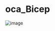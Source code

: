# oca_Bicep

![image](https://user-images.githubusercontent.com/82314940/180216059-8bd7c70f-c139-4468-a195-86af5cb96112.png)
